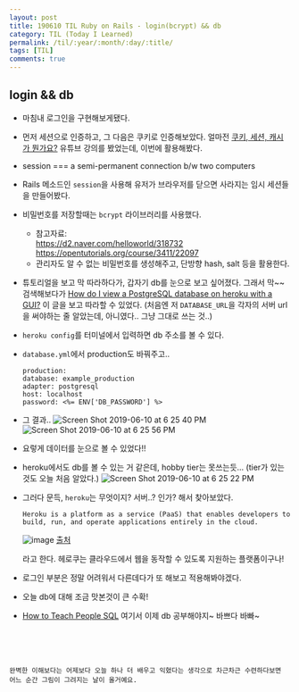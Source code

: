 ```yaml
---
layout: post
title: 190610 TIL Ruby on Rails - login(bcrypt) && db
category: TIL (Today I Learned)
permalink: /til/:year/:month/:day/:title/
tags: [TIL]
comments: true
---
```


## **login && db**
- 마침내 로그인을 구현해보게됐다. 
- 먼저 세션으로 인증하고, 그 다음은 쿠키로 인증해보았다. 얼마전 [쿠키, 세션, 캐시가 뭔가요?](https://www.youtube.com/watch?v=OpoVuwxGRDI) 유튜브 강의를 봤었는데, 이번에 활용해봤다. 
- session === a semi-permanent connection b/w two computers
- Rails 메소드인 `session`을 사용해 유저가 브라우저를 닫으면 사라지는 임시 세션들을 만들어봤다. 
- 비밀번호를 저장할때는 `bcrypt` 라이브러리를 사용했다. 
    - 참고자료:  
    https://d2.naver.com/helloworld/318732  
    https://opentutorials.org/course/3411/22097
    - 관리자도 알 수 없는 비밀번호를 생성해주고, 단방향 hash, salt 등을 활용한다. 
- 튜토리얼을 보고 막 따라하다가, 갑자기 db를 눈으로 보고 싶어졌다. 그래서 막~~ 검색해보다가 
[How do I view a PostgreSQL database on heroku with a GUI?](https://stackoverflow.com/questions/51509499/how-do-i-view-a-postgresql-database-on-heroku-with-a-gui) 이 글을 보고 따라할 수 있었다. (처음엔 저 `DATABASE_URL`을 각자의 서버 url을 써야하는 줄 알았는데, 아니였다.. 그냥 그대로 쓰는 것..)
- `heroku config`를 터미널에서 입력하면 db 주소를 볼 수 있다. 
- `database.yml`에서 production도 바꿔주고..
    ```
    production:
    database: example_production
    adapter: postgresql
    host: localhost
    password: <%= ENV['DB_PASSWORD'] %>
    ```
- 그 결과..
![Screen Shot 2019-06-10 at 6 25 40 PM](https://user-images.githubusercontent.com/40848630/59202244-0931d100-8bd7-11e9-986e-01849b5df3cc.png)
![Screen Shot 2019-06-10 at 6 25 56 PM](https://user-images.githubusercontent.com/40848630/59202243-0931d100-8bd7-11e9-9fa0-5623467dab4b.png)
- 요렇게 데이터를 눈으로 볼 수 있었다!!

- heroku에서도 db를 볼 수 있는 거 같은데, hobby tier는 못쓰는듯... (tier가 있는 것도 오늘 처음 알았다.)
![Screen Shot 2019-06-10 at 6 25 22 PM](https://user-images.githubusercontent.com/40848630/59202247-0931d100-8bd7-11e9-9c12-94aa61887ffa.png)

- 그러다 문득, `heroku`는 무엇이지? 서버..? 인가? 해서 찾아보았다. 
    ```
    Heroku is a platform as a service (PaaS) that enables developers to build, run, and operate applications entirely in the cloud.
    ```
    ![image](https://user-images.githubusercontent.com/40848630/59202461-780f2a00-8bd7-11e9-863b-3e9e11deb520.png)
    [출처](https://azure.microsoft.com/ko-kr/overview/what-is-paas/)

    라고 한다. 헤로쿠는 클라우드에서 웹을 동작할 수 있도록 지원하는 플랫폼이구나! 
- 로그인 부분은 정말 어려워서 다른데다가 또 해보고 적용해봐야겠다.
- 오늘 db에 대해 조금 맛본것이 큰 수확!
- [How to Teach People SQL](https://dataschool.com/books/how-to-teach-people-sql) 여기서 이제 db 공부해야지~ 바쁘다 바빠~

<br/>
<br/>
<br/>

```
완벽한 이해보다는 어제보다 오늘 하나 더 배우고 익혔다는 생각으로 차근차근 수련하다보면 어느 순간 그림이 그려지는 날이 올거예요.
```